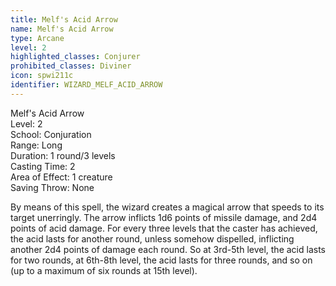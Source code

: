 ```yaml
---
title: Melf's Acid Arrow
name: Melf's Acid Arrow
type: Arcane
level: 2
highlighted_classes: Conjurer
prohibited_classes: Diviner
icon: spwi211c
identifier: WIZARD_MELF_ACID_ARROW
---
```

Melf's Acid Arrow  
Level: 2  
School: Conjuration  
Range: Long  
Duration: 1 round/3 levels  
Casting Time: 2  
Area of Effect: 1 creature  
Saving Throw: None  
  
By means of this spell, the wizard creates a magical arrow that speeds to its target unerringly. The arrow inflicts 1d6 points of missile damage, and 2d4 points of acid damage. For every three levels that the caster has achieved, the acid lasts for another round, unless somehow dispelled, inflicting another 2d4 points of damage each round. So at 3rd-5th level, the acid lasts for two rounds, at 6th-8th level, the acid lasts for three rounds, and so on (up to a maximum of six rounds at 15th level).  
